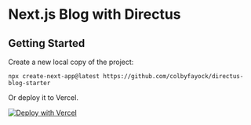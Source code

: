 # Next.js Blog with Directus

## Getting Started

Create a new local copy of the project:

```
npx create-next-app@latest https://github.com/colbyfayock/directus-blog-starter
```

Or deploy it to Vercel.

[![Deploy with Vercel](https://vercel.com/button)](https://vercel.com/new/clone?repository-url=https%3A%2F%2Fgithub.com%2Fcolbyfayock%2Fdirectus-blog-starter)
